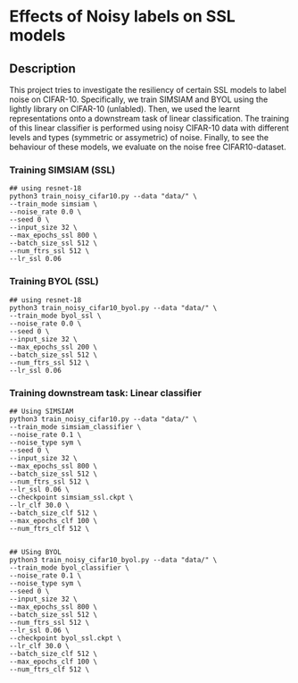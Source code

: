# Effects of Noisy labels on SSL models

## Description
This project tries to investigate the resiliency of certain SSL models to label noise on CIFAR-10. 
Specifically, we train SIMSIAM and BYOL using the lightly library on CIFAR-10 (unlabled). Then, we used the learnt representations onto a downstream task of linear classification. The training of this linear classifier is performed using noisy CIFAR-10 data with different levels and types (symmetric or assymetric) of noise. Finally, to see the behaviour of these models, we evaluate on the noise free CIFAR10-dataset. 

### Training SIMSIAM (SSL)
```
## using resnet-18
python3 train_noisy_cifar10.py --data "data/" \
--train_mode simsiam \
--noise_rate 0.0 \
--seed 0 \
--input_size 32 \
--max_epochs_ssl 800 \
--batch_size_ssl 512 \
--num_ftrs_ssl 512 \
--lr_ssl 0.06 
```

### Training BYOL (SSL) 

```
## using resnet-18
python3 train_noisy_cifar10_byol.py --data "data/" \
--train_mode byol_ssl \
--noise_rate 0.0 \
--seed 0 \
--input_size 32 \
--max_epochs_ssl 200 \
--batch_size_ssl 512 \
--num_ftrs_ssl 512 \
--lr_ssl 0.06 
```


### Training downstream task: Linear classifier
```
## Using SIMSIAM 
python3 train_noisy_cifar10.py --data "data/" \
--train_mode simsiam_classifier \
--noise_rate 0.1 \
--noise_type sym \
--seed 0 \
--input_size 32 \
--max_epochs_ssl 800 \
--batch_size_ssl 512 \
--num_ftrs_ssl 512 \
--lr_ssl 0.06 \
--checkpoint simsiam_ssl.ckpt \
--lr_clf 30.0 \
--batch_size_clf 512 \
--max_epochs_clf 100 \
--num_ftrs_clf 512 \


## USing BYOL 
python3 train_noisy_cifar10_byol.py --data "data/" \
--train_mode byol_classifier \
--noise_rate 0.1 \
--noise_type sym \
--seed 0 \
--input_size 32 \
--max_epochs_ssl 800 \
--batch_size_ssl 512 \
--num_ftrs_ssl 512 \
--lr_ssl 0.06 \
--checkpoint byol_ssl.ckpt \
--lr_clf 30.0 \
--batch_size_clf 512 \
--max_epochs_clf 100 \
--num_ftrs_clf 512 \

```

